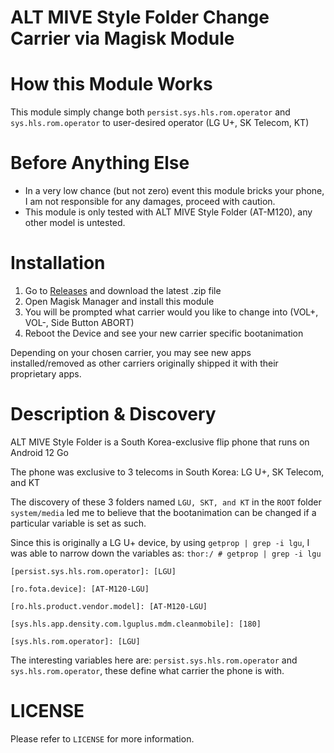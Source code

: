 # ALT MIVE Style Folder Change Carrier via Magisk Module

# How this Module Works
This module simply change both `persist.sys.hls.rom.operator` and `sys.hls.rom.operator` to user-desired operator (LG U+, SK Telecom, KT)

# Before Anything Else
- In a very low chance (but not zero) event this module bricks your phone, I am not responsible for any damages, proceed with caution.
- This module is only tested with ALT MIVE Style Folder (AT-M120), any other model is untested.

# Installation
1) Go to [Releases](https://github.com/Valdezin/ALT-Mive-Style-Folder-Change-Carrier/releases) and download the latest .zip file
2) Open Magisk Manager and install this module
3) You will be prompted what carrier would you like to change into (VOL+, VOL-, Side Button ABORT)
4) Reboot the Device and see your new carrier specific bootanimation

Depending on your chosen carrier, you may see new apps installed/removed as other carriers originally shipped it with their proprietary apps.

# Description & Discovery
ALT MIVE Style Folder is a South Korea-exclusive flip phone that runs on Android 12 Go

The phone was exclusive to 3 telecoms in South Korea: LG U+, SK Telecom, and KT

The discovery of these 3 folders named `LGU, SKT, and KT` in the `ROOT` folder `system/media` led me to believe that the bootanimation can be changed if a particular variable is set as such.

Since this is originally a LG U+ device, by using `getprop | grep -i lgu`, I was able to narrow down the variables as:
`thor:/ # getprop | grep -i lgu`

`[persist.sys.hls.rom.operator]: [LGU]`

`[ro.fota.device]: [AT-M120-LGU]`

`[ro.hls.product.vendor.model]: [AT-M120-LGU]`

`[sys.hls.app.density.com.lguplus.mdm.cleanmobile]: [180]`

`[sys.hls.rom.operator]: [LGU]`

The interesting variables here are: `persist.sys.hls.rom.operator` and `sys.hls.rom.operator`, these define what carrier the phone is with.

# LICENSE
Please refer to `LICENSE` for more information.
